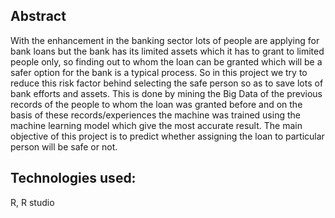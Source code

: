 ## Abstract
With the enhancement in the banking sector lots of people are applying for bank loans
but the bank has its limited assets which it has to grant to limited people only, so finding out
to whom the loan can be granted which will be a safer option for the bank is a typical process.
So in this project we try to reduce this risk factor behind selecting the safe person so as to
save lots of bank efforts and assets. This is done by mining the Big Data of the previous
records of the people to whom the loan was granted before and on the basis of these
records/experiences the machine was trained using the machine learning model which give
the most accurate result. The main objective of this project is to predict whether assigning the
loan to particular person will be safe or not.

## Technologies used:
R, R studio


